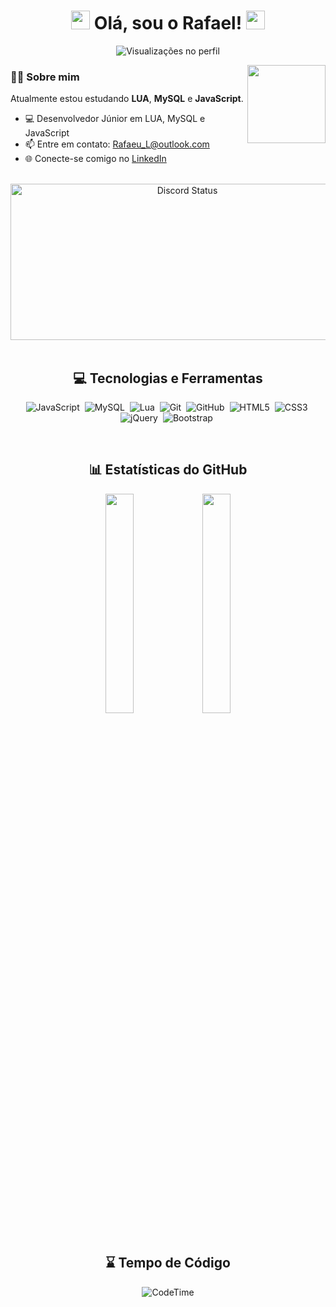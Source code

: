 <h1 align="center">
  <img src="./hi.gif" height="30px"> Olá, sou o Rafael! 
  <img src="https://cdn.discordapp.com/banners/580416011472338957/a_721dfc56f357fd0317e40c40452c44e0.gif?size=512" height="30px">
</h1>

<p align="center">
  <img src="https://komarev.com/ghpvc/?username=RafaelLemosS&style=flat-square&color=102887&label=Visualizações" alt="Visualizações no perfil" />
</p>

<img src="https://i.imgur.com/eAXZFmX.png?size=2048" width="125px" align="right">

### 👨‍💻 Sobre mim

Atualmente estou estudando **LUA**, **MySQL** e **JavaScript**.

- 💻 Desenvolvedor Júnior em LUA, MySQL e JavaScript  
- 📫 Entre em contato: [Rafaeu_L@outlook.com](mailto:Rafaeu_L@outlook.com)  
- 🌐 Conecte-se comigo no [LinkedIn](https://www.linkedin.com/in/rafael-lemos-silva/)

<br>

<div align="center">
  <a href="https://discord.com/users/580416011472338957">
    <img width="550px" height="250px" src="https://lanyard-profile-readme.vercel.app/api/580416011472338957?theme=black&bg=0b121e&animated=true&hideDiscrim=true&borderRadius=50px&idleMessage=Provavelmente%20fazendo%20alguma%20coisa..." alt="Discord Status">
  </a>
</div>

<br>

<h2 align="center">💻 Tecnologias e Ferramentas</h2>

<div align="center">

![JavaScript](https://img.shields.io/badge/-JavaScript-black?logo=javascript&style=flat-square&color=102887)&nbsp;
![MySQL](https://img.shields.io/badge/-MySQL-black?logo=mysql&style=flat-square&color=102887)&nbsp;
![Lua](https://img.shields.io/badge/-Lua-black?logo=lua&style=flat-square&color=102887)&nbsp;
![Git](https://img.shields.io/badge/-Git-black?logo=git&style=flat-square&color=102887)&nbsp;
![GitHub](https://img.shields.io/badge/-GitHub-black?logo=github&style=flat-square&color=102887)&nbsp;
![HTML5](https://img.shields.io/badge/-HTML5-black?logo=html5&style=flat-square&color=102887)&nbsp;
![CSS3](https://img.shields.io/badge/-CSS3-black?logo=css3&style=flat-square&color=102887)&nbsp;
![jQuery](https://img.shields.io/badge/-jQuery-black?logo=jquery&style=flat-square&color=102887)&nbsp;
![Bootstrap](https://img.shields.io/badge/-Bootstrap-black?logo=bootstrap&style=flat-square&color=102887)&nbsp;

</div>

<br>

<h2 align="center">📊 Estatísticas do GitHub</h2>

<div align="center">

<img src="https://github-readme-stats.vercel.app/api?username=RafaelLemosS&count_private=true&show_icons=true&theme=dark&include_all_commits=true" width="30%">
<img src="https://github-readme-stats.vercel.app/api/top-langs/?username=RafaelLemosS&hide=TeX&layout=compact&theme=dark" width="30%">

</div>

<br>

<h2 align="center">⌛ Tempo de Código</h2>

<p align="center">
  <img alt="CodeTime" src="https://img.shields.io/endpoint?style=flat-square&color=102887&url=https%3A%2F%2Fapi.codetime.dev%2Fv3%2Fusers%2Fshield%3Fuid%3D22862" />
</p>
